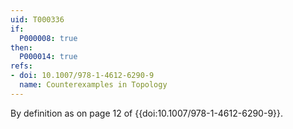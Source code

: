 ```yaml
---
uid: T000336
if:
  P000008: true
then:
  P000014: true
refs:
- doi: 10.1007/978-1-4612-6290-9
  name: Counterexamples in Topology
---
```


By definition as on page 12 of {{doi:10.1007/978-1-4612-6290-9}}.
